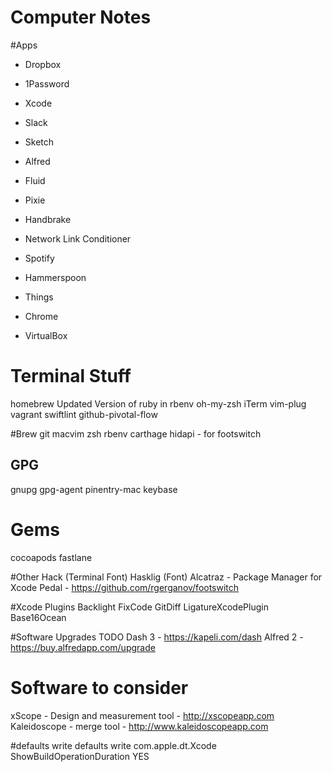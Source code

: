 # Computer Notes

#Apps
* Dropbox
* 1Password
* Xcode
* Slack
* Sketch
* Alfred
* Fluid
* Pixie
* Handbrake
* Network Link Conditioner

* Spotify
* Hammerspoon
* Things
* Chrome
* VirtualBox

# Terminal Stuff
homebrew
Updated Version of ruby in rbenv
oh-my-zsh
iTerm
vim-plug
vagrant
swiftlint
github-pivotal-flow

#Brew
git
macvim
zsh
rbenv
carthage
hidapi - for footswitch

## GPG
gnupg
gpg-agent
pinentry-mac
keybase

# Gems
cocoapods
fastlane

#Other
Hack (Terminal Font)
Hasklig (Font)
Alcatraz - Package Manager for Xcode
Pedal - https://github.com/rgerganov/footswitch

#Xcode Plugins
Backlight
FixCode
GitDiff
LigatureXcodePlugin
Base16Ocean

#Software Upgrades TODO
Dash 3 - https://kapeli.com/dash
Alfred 2 - https://buy.alfredapp.com/upgrade

# Software to consider
xScope - Design and measurement tool - http://xscopeapp.com
Kaleidoscope - merge tool - http://www.kaleidoscopeapp.com

#defaults write
defaults write com.apple.dt.Xcode ShowBuildOperationDuration YES


